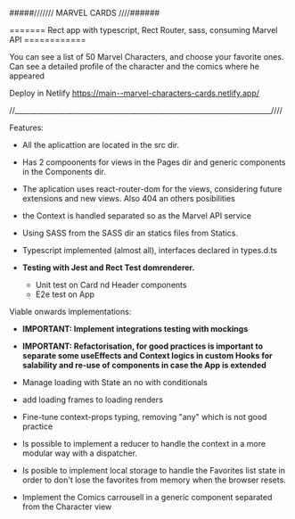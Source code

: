 #####/////// MARVEL CARDS  ////######

======= Rect app with typescript, Rect Router, sass, consuming Marvel API ============

You can see a list of 50 Marvel Characters, and choose your favorite ones. Can see a detailed profile of the character and the comics where he appeared

Deploy in Netlify
https://main--marvel-characters-cards.netlify.app/

//________________________________________________________________________////

Features:

- All the aplicattion are located in the src dir.
- Has 2 compoonents for views in the Pages dir and generic components in the Components dir.
- The aplication uses react-router-dom for the views, considering future extensions and new views. Also 404 an others posibilities
- the Context is handled separated so as the Marvel API service
- Using SASS from the SASS dir an statics files  from Statics.
- Typescript implemented (almost all), interfaces declared in types.d.ts

- <b>Testing with Jest and Rect Test domrenderer.</b> 
    - Unit test on Card nd Header components
    - E2e test on App 

Viable onwards implementations:

- <b>IMPORTANT: Implement integrations testing with mockings</b>
- <b>IMPORTANT: Refactorisation, for good practices is important to separate some useEffects and Context logics in custom Hooks for salability and re-use of components in case the App is extended</b>

- Manage loading with State an no with conditionals
- add loading frames to loading renders
- Fine-tune context-props typing, removing "any" which is not good practice
- Is possible to implement a reducer to handle the context in a more modular way with a dispatcher.
- Is posible to implement local storage to handle the Favorites list state in order to don't lose the favorites from memory when the browser resets.
- Implement the Comics carrousell in a generic component separated from the Character view
